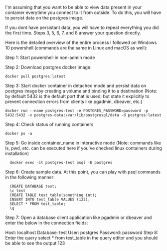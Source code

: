 I'm assuming that you want to be able to view data present in your container everytime you connect to it from outside. To do this, you will have to persist data on the postgres image.

If you dont have persistant data, you will have to repeat everything you did the first time.
Steps 3, 5, 6, 7, and 8 answer your question directly.

Here is the detailed overview of the entire process I followed on Windows 10 powershell (commands are the same in Linux and macOS as well):

Step 1: Start powershell in non-admin mode

Step 2: Download postgres docker image:
```
docker pull postgres:latest
```

Step 3: Start docker container in detached mode and persist data on postgres image by creating a volume and binding it to a destination
(Note: by default 5432 is the default port that is used; but state it explicitly to prevent connection errors from clients like pgadmin, dbeaver, etc.)
```
docker run --name postgres-test -e POSTGRES_PASSWORD=password -p 5432:5432 -v postgres-data:/var/lib/postgresql/data -d postgres:latest
```

Step 4: Check status of running containers
```
docker ps -a
```

Step 5: Go inside container_name in interactive mode
(Note: commands like ls, pwd, etc. can be executed here if you've checked linux containers during installation)
```
  docker exec -it postgres-test psql -U postgres
```

Step 6: Create sample data. At this point, you can play with psql commands in the following manner:

```
  CREATE DATABASE test;
  \c test
  CREATE TABLE test_table(something int);
  INSERT INTO test_table VALUES (123);
  SELECT * FROM test_table;
  \q
```

Step 7: Open a database client application like pgadmin or dbeaver and enter the below in the connection fields:

Host: localhost
Database: test
User: postgres
Password: password
Step 8: Enter the query select * from test_table in the query editor and you should be able to see the output 123